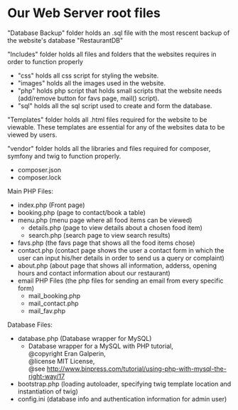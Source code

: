 # Our Web Server root files

"Database Backup" folder holds an .sql file with the most rescent backup of the website's database "RestaurantDB"

"Includes" folder holds all files and folders that the websites requires in order to function properly 
  - "css" holds all css script for styling the website.
  - "images" holds all the images used in the website.
  - "php" holds php script that holds small scripts that the website needs (add/remove button for favs page, mail() script).
  - "sql" holds all the sql script used to create and form the database.

"Templates" folder holds all .html files required for the website to be viewable. These templates are essential for any of the websites data to be viewed by users. 

"vendor" folder holds all the libraries and files required for composer, symfony and twig to function properly. 
  - composer.json
  - composer.lock

Main PHP Files: 
  - index.php (Front page)
  - booking.php (page to contact/book a table)
  - menu.php (menu page where all food items can be viewed)
    - details.php (page to view details about a chosen food item)
    - search.php (search page to view search results)
  - favs.php (the favs page that shows all the food items chose)
  - contact.php (contact page shows the user a contact form in which the user can input his/her details in order to send us a query or complaint)
  - about.php (about page that shows all information, adderss, opening hours and contact information about our restaurant)
  - email PHP Files (the php files for sending an email from every specific form)
    - mail_booking.php
    - mail_contact.php
    - mail_fav.php 

Database Files:
  - database.php (Database wrapper for MySQL)
    - Database wrapper for a MySQL with PHP tutorial,  
      @copyright Eran Galperin,  
      @license MIT License,  
      @see http://www.binpress.com/tutorial/using-php-with-mysql-the-right-way/17
  - bootstrap.php (loading autoloader, specifying twig template location and instantiation of twig)
  - config.ini (database info and authentication information for admin user)
